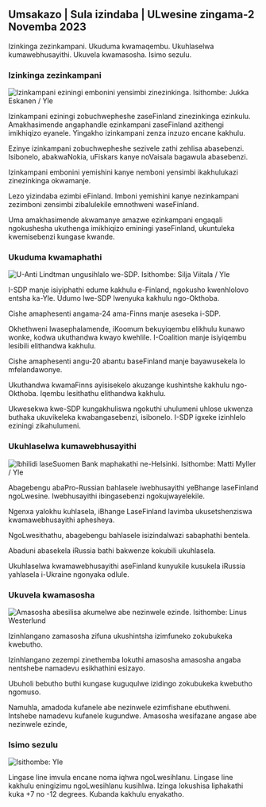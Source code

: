 ## Umsakazo \| Sula izindaba \| ULwesine zingama-2 Novemba 2023

Izinkinga zezinkampani. Ukuduma kwamaqembu. Ukuhlaselwa kumawebhusayithi. Ukuvela kwamasosha. Isimo sezulu.

### Izinkinga zezinkampani

![Izinkampani eziningi embonini yensimbi zinezinkinga. Isithombe: Jukka Eskanen / Yle](https://images.cdn.yle.fi/image/upload/c_crop,h_2268,w_4031,x_0,y_410/ar_1.777777777777777,c_fill,g_faces,w_1_7.0q_auto:eco/f_auto/fl_lossy/v1698216498/39-11907536538b9d499762)

Izinkampani eziningi zobuchwepheshe zaseFinland zinezinkinga ezinkulu. Amakhasimende angaphandle ezinkampani zaseFinland azithengi imikhiqizo eyanele. Yingakho izinkampani zenza inzuzo encane kakhulu.

Ezinye izinkampani zobuchwepheshe sezivele zathi zehlisa abasebenzi. Isibonelo, abakwaNokia, uFiskars kanye noVaisala bagawula abasebenzi.

Izinkampani embonini yemishini kanye nemboni yensimbi ikakhulukazi zinezinkinga okwamanje.

Lezo yizindaba ezimbi eFinland. Imboni yemishini kanye nezinkampani zezimboni zensimbi zibalulekile emnothweni waseFinland.

Uma amakhasimende akwamanye amazwe ezinkampani engaqali ngokushesha ukuthenga imikhiqizo eminingi yaseFinland, ukuntuleka kwemisebenzi kungase kwande.

### Ukuduma kwamaphathi

![U-Anti Lindtman ungusihlalo we-SDP. Isithombe: Silja Viitala / Yle](https://images.cdn.yle.fi/image/upload/c_crop,h_2241,w_3984,x_0,y_0/ar_1.7777777777777777,c_fill,g_faces,h_p/0_1.q_auto:eco/f_auto/fl_lossy/v1696930784/39-118400565251b6be058f)

I-SDP manje isiyiphathi edume kakhulu e-Finland, ngokusho kwenhlolovo entsha ka-Yle. Udumo lwe-SDP lwenyuka kakhulu ngo-Okthoba.

Cishe amaphesenti angama-24 ama-Finns manje aseseka i-SDP.

Okhethweni lwasephalamende, iKoomum bekuyiqembu elikhulu kunawo wonke, kodwa ukuthandwa kwayo kwehlile. I-Coalition manje isiyiqembu lesibili elithandwa kakhulu.

Cishe amaphesenti angu-20 abantu baseFinland manje bayawusekela lo mfelandawonye.

Ukuthandwa kwamaFinns ayisisekelo akuzange kushintshe kakhulu ngo-Okthoba. Iqembu lesithathu elithandwa kakhulu.

Ukwesekwa kwe-SDP kungakhuliswa ngokuthi uhulumeni uhlose ukwenza buthaka ukuvikeleka kwabangasebenzi, isibonelo. I-SDP igxeke izinhlelo eziningi zikahulumeni.

### Ukuhlaselwa kumawebhusayithi

![Ibhilidi laseSuomen Bank maphakathi ne-Helsinki. Isithombe: Matti Myller / Yle ](https://images.cdn.yle.fi/image/upload/c_crop,h_1391,w_2472,x_0,y_112/ar_1.7777777777777777,c_fill,g_faces,w_01_0.q_auto:eco/f_auto/fl_lossy/v1587997073/39-6686595ea6e8fc70cab)

Abagebengu abaPro-Russian bahlasele iwebhusayithi yeBhange laseFinland ngoLwesine. Iwebhusayithi ibingasebenzi ngokujwayelekile.

Ngenxa yalokhu kuhlasela, iBhange LaseFinland lavimba ukusetshenziswa kwamawebhusayithi aphesheya.

NgoLwesithathu, abagebengu bahlasele isizindalwazi sabaphathi bentela.

Abaduni abasekela iRussia bathi bakwenze kokubili ukuhlasela.

Ukuhlaselwa kwamawebhusayithi aseFinland kunyukile kusukela iRussia yahlasela i-Ukraine ngonyaka odlule.

### Ukuvela kwamasosha

![Amasosha abesilisa akumelwe abe nezinwele ezinde. Isithombe: Linus Westerlund](https://images.cdn.yle.fi/image/upload/c_crop,h_3375,w_6000,x_0,y_522/ar_1.7777777777777777,c_fill,g_faces,h_1rp_duuto,"i-eco/f_auto/fl_lossy/v1688460639/39-113784464a3db01e8a65)

Izinhlangano zamasosha zifuna ukushintsha izimfuneko zokubukeka kwebutho.

Izinhlangano zezempi zinethemba lokuthi amasosha amasosha angaba nentshebe namadevu esikhathini esizayo.

Ubuholi bebutho buthi kungase kuguqulwe izidingo zokubukeka kwebutho ngomuso.

Namuhla, amadoda kufanele abe nezinwele ezimfishane ebuthweni. Intshebe namadevu kufanele kugundwe. Amasosha wesifazane angase abe nezinwele ezinde,

### Isimo sezulu

![ Isithombe: Yle](https://images.cdn.yle.fi/image/upload/c_crop,h_1080,w_1919,x_0,y_0/ar_1.77777777777777777,c_fill,g_faces,h_6710/0_pq2uto.:eco/f_auto/fl_lossy/v1698940434/39-11951316543c5fbc620f)

Lingase line imvula encane noma iqhwa ngoLwesihlanu. Lingase line kakhulu eningizimu ngoLwesihlanu kusihlwa. Izinga lokushisa liphakathi kuka +7 no -12 degrees. Kubanda kakhulu enyakatho.